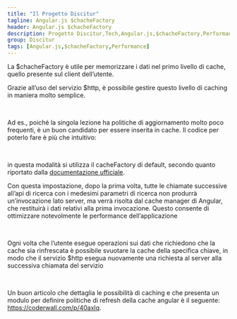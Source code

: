 ```yaml
---
title: "Il Progetto Discitur"
tagline: Angular.js $chacheFactory
header: Angular.js $chacheFactory
description: Progetto Discitur,Tech,Angular.js,$chacheFactory,Performance
group: Discitur
tags: [Angular.js,$chacheFactory,Performance]
---
```


<!-- Markup JSON-LD generato da Assistente per il markup dei dati strutturati di Google. -->
<script type="application/ld+json">
{
  "@context" : "http://schema.org",
  "@type" : "Article",
  "name" : "Angular.js $chacheFactory",
  "author" : {
    "@type" : "Person",
    "name" : "William Verdolini"
  },
  "datePublished" : "2014-02-22",
  "articleSection" : [ "Angular.js", "$chacheFactory", "Performance" ],
  "url" : "http://williamverdolini.github.io/2014/02/22/discitur-Angular_chacheFactory"
}
</script>

La $chacheFactory è utile per memorizzare i dati nel primo livello di
cache, quello presente sul client dell’utente. 

Grazie all’uso del servizio $http, è possibile gestire questo livello di
caching in maniera molto semplice.

 

Ad es., poiché la singola lezione ha politiche di aggiornamento molto poco
frequenti, è un buon candidato per essere inserita in cache. Il codice per
poterlo fare è più che intuitivo:



<script type="syntaxhighlighter" class="brush: javascript">
<![CDATA[
$http.get(DisciturSettings.apiUrl + 'lesson/' + inputParams.id, {cache: true})

]]></script> 

in questa modalità si utilizza il cacheFactory di default, secondo quanto
riportato dalla <a href="http://docs.angularjs.org/api/ng/service/$http" target="_blank">documentazione ufficiale</a>.

Con questa impostazione, dopo la prima volta, tutte le chiamate successive
all’api di ricerca con i medesimi parametri di ricerca non produrrà
un’invocazione lato server, ma verrà risolta dal cache manager di Angular, che
restituirà i dati relativi alla prima invocazione. Questo consente di
ottimizzare notevolmente le performance dell’applicazione

 

Ogni volta che l’utente esegue operazioni sui dati che richiedono che la
cache sia rinfrescata è possibile svuotare la cache della specifica chiave, in
modo che il servizio $http esegua nuovamente una richiesta al server alla
successiva chiamata del servizio

<script type="syntaxhighlighter" class="brush: javascript;highlight: [7]">
<![CDATA[
// Retrieve Async data for lesson id in input        
$http({ method: 'PUT', url: DisciturSettings.apiUrl + 'lesson/' + _lesson.LessonId, data: _lesson })
  .success(
    // Success Callback: Data Transfer Object Creation
    function (result) {
    // if success, clear cache 
    $cacheFactory.get('$http').remove(DisciturSettings.apiUrl + 'lesson/' + _lesson.LessonId)
    deferred.resolve(_dataTransfer(result))
  })
  .error(
    // Error Callback
    function (data) {
      deferred.reject("Error updating lesson id:" + _lesson.lessonId + " -> " + data);
  });
  
]]></script> 

Un buon articolo che dettaglia le possibilità di caching e che presenta un
modulo per definire politiche di refresh della cache angular è il seguente: <a href="https://coderwall.com/p/40axlq" target="_blank">https://coderwall.com/p/40axlq</a>.

 
